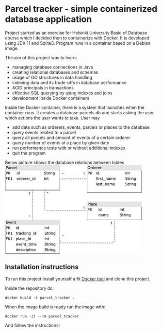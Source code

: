 # Parcel tracker - simple containerized database application

Project started as an exercise for Helsinki University Basic of Database course which I decided then to containerize with Docker. It is developed using JDK 11 and Sqlite3. Program runs in a container based on a Debian image.

The aim of this project was to learn:
- managing database connections in Java
- creating relational databases and schemas
- usage of OO structures in data handling
- indexing data and its trade-offs in database performance
- ACID principals in transactions
- effective SQL querying by using indexes and joins
- development inside Docker containers

Inside the Docker container, there is a system that launches when the container runs. It creates a database parcels.db and starts asking the user which actions the user wants to take. User may
- add data such as orderers, events, parcels or places to the database
- query events related to a parcel
- query all parcels and amount of events of a certain orderer
- query number of events at a place by given date
- run performance tests with or without additional indexes
- quit the program

Below picture shows the database relations between tables
![Parcels.db tables and relations](parcels_db_relations.png)

## Installation instructions

To run this project install yourself a fit [Docker tool](https://www.docker.com/) and clone this project.

Inside the repository do:
```
docker build -t parcel_tracker .
```

When the image build is ready run the image with:
```
docker run -it --rm parcel_tracker
```

And follow the instructions!
